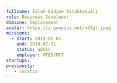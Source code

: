 ```yaml
---
fullname: Salah-Eddine Aitakkaouali
role: Business Developer
domaine: Déploiement
avatar: https://i.goopics.net/n0Zgl.jpeg
missions:
  - start: 2019-01-01
    end: 2019-07-31
    status: admin
    employer: MTES/MCT
startups:
previously:
   - locatio
---
```


